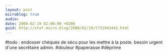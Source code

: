 ```yaml
---
layout: post
microblog: true
audio: 
date: 2008-02-19 02:00:00 +0200
guid: http://xtof.micro.blog/2008/02/19/t731943442.html
---
```

#todo : endosser chèques de sécu pour les mettre à la poste. besoin urgent d'une secrétaire admin.  #douleur #paperasse #déprime

